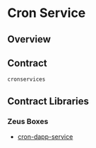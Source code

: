 Cron Service
============

## Overview
## Contract

```cronservices```

## Contract Libraries

### Zeus Boxes
* [cron-dapp-service](https://github.com/liquidapps-io/zeus-sdk/tree/master/boxes/groups/services/cron-dapp-service)
